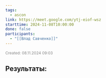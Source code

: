 ```yaml
---
tags:
  - ascon
link: https://meet.google.com/ytj-eiof-wsz
starttime: 2024-11-08T10:00:00
done: false
participants:
  - "[[Влад Савченко]]"
---
```

<span style="font-size:12px; color:#888888;">Created: 08.11.2024 09:03</span>

## Результаты:
